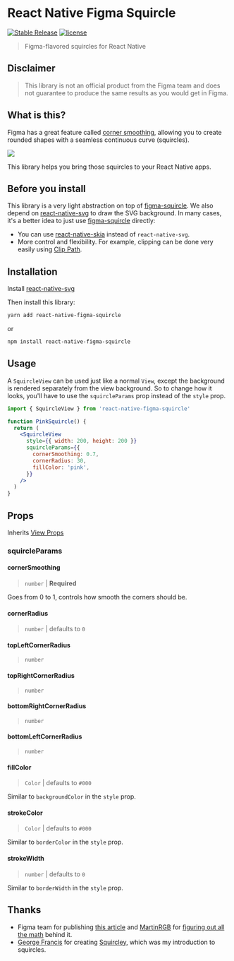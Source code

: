 # React Native Figma Squircle

[![Stable Release](https://img.shields.io/npm/v/react-native-figma-squircle)](https://npm.im/react-native-figma-squircle) [![license](https://badgen.now.sh/badge/license/MIT)](./LICENSE)

> Figma-flavored squircles for React Native

## Disclaimer

> This library is not an official product from the Figma team and does not guarantee to produce the same results as you would get in Figma.

## What is this?

Figma has a great feature called [corner smoothing](https://help.figma.com/hc/en-us/articles/360050986854-Adjust-corner-radius-and-smoothing), allowing you to create rounded shapes with a seamless continuous curve (squircles).

![](demo.png)

This library helps you bring those squircles to your React Native apps.

## Before you install

This library is a very light abstraction on top of [figma-squircle](https://github.com/tienphaw/figma-squircle). We also depend on [react-native-svg](https://github.com/react-native-svg/react-native-svg) to draw the SVG background. In many cases, it's a better idea to just use [figma-squircle](https://github.com/tienphaw/figma-squircle) directly:

- You can use [react-native-skia](https://shopify.github.io/react-native-skia/docs/shapes/path) instead of `react-native-svg`.
- More control and flexibility. For example, clipping can be done very easily using [Clip Path](https://shopify.github.io/react-native-skia/docs/group/#clip-path).

## Installation

Install [react-native-svg](https://github.com/react-native-svg/react-native-svg)

Then install this library:

```sh
yarn add react-native-figma-squircle
```

or

```sh
npm install react-native-figma-squircle
```

## Usage

A `SquircleView` can be used just like a normal `View`, except the background is rendered separately from the view background. So to change how it looks, you'll have to use the `squircleParams` prop instead of the `style` prop.

```jsx
import { SquircleView } from 'react-native-figma-squircle'

function PinkSquircle() {
  return (
    <SquircleView
      style={{ width: 200, height: 200 }}
      squircleParams={{
        cornerSmoothing: 0.7,
        cornerRadius: 30,
        fillColor: 'pink',
      }}
    />
  )
}
```

## Props

Inherits [View Props](https://facebook.github.io/react-native/docs/view#props)

### squircleParams

#### cornerSmoothing

> `number` | **Required**

Goes from 0 to 1, controls how smooth the corners should be.

#### cornerRadius

> `number` | defaults to `0`

#### topLeftCornerRadius

> `number`

#### topRightCornerRadius

> `number`

#### bottomRightCornerRadius

> `number`

#### bottomLeftCornerRadius

> `number`

#### fillColor

> `Color` | defaults to `#000`

Similar to `backgroundColor` in the `style` prop.

#### strokeColor

> `Color` | defaults to `#000`

Similar to `borderColor` in the `style` prop.

#### strokeWidth

> `number` | defaults to `0`

Similar to `borderWidth` in the `style` prop.

## Thanks

- Figma team for publishing [this article](https://www.figma.com/blog/desperately-seeking-squircles/) and [MartinRGB](https://github.com/MartinRGB) for [figuring out all the math](https://github.com/MartinRGB/Figma_Squircles_Approximation) behind it.
- [George Francis](https://github.com/georgedoescode) for creating [Squircley](https://squircley.app/), which was my introduction to squircles.
